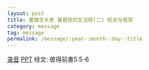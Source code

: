 ```yaml
---
layout: post
title: 董镇生长老 基督徒的生活观(二) 知足与感恩
category: message
tag: message
permalink: /message/:year-:month-:day-:title
---
```


[录音](http://media.wcec-home.org/audio/message/20150208_Dung_Elder.mp3) [PPT]() 经文: 彼得前書5:5-6 

